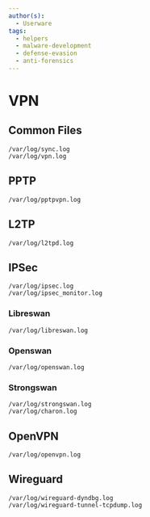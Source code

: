 ```yaml
---
author(s):
  - Userware
tags:
  - helpers
  - malware-development
  - defense-evasion
  - anti-forensics
---
```

# VPN

## Common Files

```
/var/log/sync.log
/var/log/vpn.log
```

## PPTP

```
/var/log/pptpvpn.log
```

## L2TP

```
/var/log/l2tpd.log
```

## IPSec

```
/var/log/ipsec.log
/var/log/ipsec_monitor.log
```

### Libreswan

```
/var/log/libreswan.log
```

### Openswan

```
/var/log/openswan.log
```

### Strongswan

```
/var/log/strongswan.log
/var/log/charon.log
```

## OpenVPN

```
/var/log/openvpn.log
```

## Wireguard

```
/var/log/wireguard-dyndbg.log
/var/log/wireguard-tunnel-tcpdump.log
```